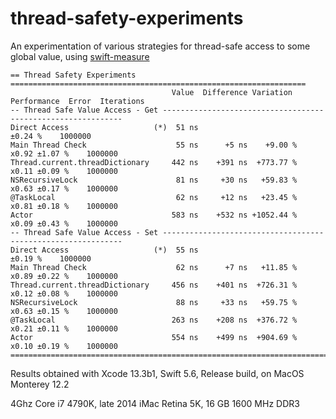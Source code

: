 # thread-safety-experiments

An experimentation of various strategies for thread-safe access to some global value, using [swift-measure](https://github.com/tgrapperon/swift-measure)

```
== Thread Safety Experiments ==================================================================
                                    Value  Difference Variation  Performance  Error  Iterations
-- Thread Safe Value Access - Get -------------------------------------------------------------
Direct Access                   (*)  51 ns                                   ±0.24 %    1000000
Main Thread Check                    55 ns      +5 ns    +9.00 %       x0.92 ±1.07 %    1000000
Thread.current.threadDictionary     442 ns    +391 ns  +773.77 %       x0.11 ±0.09 %    1000000
NSRecursiveLock                      81 ns     +30 ns   +59.83 %       x0.63 ±0.17 %    1000000
@TaskLocal                           62 ns     +12 ns   +23.45 %       x0.81 ±0.18 %    1000000
Actor                               583 ns    +532 ns +1052.44 %       x0.09 ±0.43 %    1000000
-- Thread Safe Value Access - Set -------------------------------------------------------------
Direct Access                   (*)  55 ns                                   ±0.19 %    1000000
Main Thread Check                    62 ns      +7 ns   +11.85 %       x0.89 ±0.22 %    1000000
Thread.current.threadDictionary     456 ns    +401 ns  +726.31 %       x0.12 ±0.08 %    1000000
NSRecursiveLock                      88 ns     +33 ns   +59.75 %       x0.63 ±0.15 %    1000000
@TaskLocal                          263 ns    +208 ns  +376.72 %       x0.21 ±0.11 %    1000000
Actor                               554 ns    +499 ns  +904.69 %       x0.10 ±0.19 %    1000000
===============================================================================================
```

Results obtained with Xcode 13.3b1, Swift 5.6, Release build, on MacOS Monterey 12.2

4Ghz Core i7 4790K, late 2014 iMac Retina 5K, 16 GB 1600 MHz DDR3
